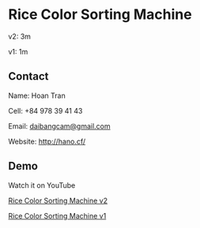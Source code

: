 # Rice Color Sorting Machine

v2: 3m

v1: 1m

## Contact

Name: Hoan Tran

Cell: +84 978 39 41 43

Email: daibangcam@gmail.com

Website: http://hano.cf/

## Demo

Watch it on YouTube 

[Rice Color Sorting Machine v2](https://youtu.be/iLk0q_B8HnQ)

[Rice Color Sorting Machine v1](https://youtu.be/ar3fh6JZHm4)